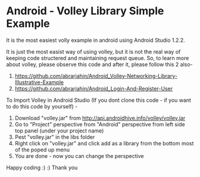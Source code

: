 # Android - Volley Library Simple Example
It is the most easiest volly example in android using Android Studio 1.2.2.

It is just the most easist way of using volley, but it is not the real way of keeping code structered and maintaining request queue. So, to learn more about volley, please observe this code and after it, please follow this 2 also-

1. https://github.com/abrarjahin/Android_Volley-Networking-Library-Illustrative-Example
2. https://github.com/abrarjahin/Android_Login-And-Register-User

To Import Volley in Android Studio (If you dont clone this code - if you want to do this code by yourself) -
1. Download "volley.jar" from http://api.androidhive.info/volley/volley.jar
2. Go to "Project" perspective from "Android" perspective from left side top panel (under your project name)
3. Pest "volley.jar" in the libs folder
4. Right click on "volley.jar" and click add as a library from the bottom most of the poped up menu
5. You are done - now you can change the perspective

Happy coding :) :)
Thank you

